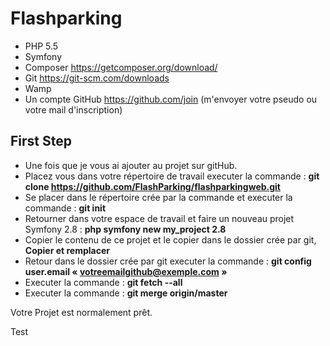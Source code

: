 Flashparking
============
-	PHP 5.5
-	Symfony 
-	Composer https://getcomposer.org/download/
-	Git https://git-scm.com/downloads
-	Wamp
-	Un compte GitHub https://github.com/join (m'envoyer votre pseudo ou votre mail d'inscription)

First Step
----------
- Une fois que je vous ai ajouter au projet sur gitHub.
- Placez vous dans votre répertoire de travail executer la commande : **git clone https://github.com/FlashParking/flashparkingweb.git**
- Se placer dans le répertoire crée par la commande et executer la commande : **git init**
- Retourner dans votre espace de travail et faire un nouveau projet Symfony 2.8 : **php symfony new my_project 2.8** 
- Copier le contenu de ce projet et le copier dans le dossier crée par git, **Copier et remplacer**
- Retour dans le dossier crée par git executer la commande : **git config user.email « votreemailgithub@exemple.com »**
- Executer la commande : **git fetch --all**
- Executer la commande : **git merge origin/master**

Votre Projet est normalement prêt.

Test
